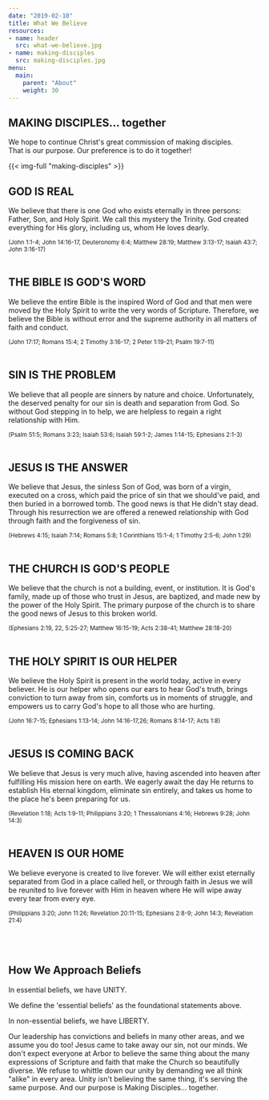 ```yaml
---
date: "2019-02-10"
title: What We Believe
resources:
- name: header
  src: what-we-believe.jpg
- name: making-disciples
  src: making-disciples.jpg
menu:
  main:
    parent: "About"
    weight: 30
---
```


<div class="text-center">
  <h2>MAKING DISCIPLES... together</h2>
  <p>
    We hope to continue Christ's great commission of making disciples.<br/>
    That is our purpose. Our preference is to do it together!
  </p>
</div>

{{< img-full "making-disciples" >}}

## GOD IS REAL

We believe that there is one God who exists eternally in three persons: Father, Son, and Holy Spirit. We call this mystery the Trinity. God created everything for His glory, including us, whom He loves dearly. 

<small>(John 1:1-4; John 14:16-17, Deuteronomy 6:4; Matthew 28:19; Matthew 3:13-17; Isaiah 43:7; John 3:16-17)</small>
<br />
<br />

## THE BIBLE IS GOD'S WORD

We believe the entire Bible is the inspired Word of God and that men were moved by the Holy Spirit to write the very words of Scripture. Therefore, we believe the Bible is without error and the supreme authority in all matters of faith and conduct. 

<small>(John 17:17; Romans 15:4; 2 Timothy 3:16-17; 2 Peter 1:19-21; Psalm 19:7-11)</small>
<br />
<br />


## SIN IS THE PROBLEM

We believe that all people are sinners by nature and choice. Unfortunately, the deserved penalty for our sin is death and separation from God. So without God stepping in to help, we are helpless to regain a right relationship with Him. 

<small>(Psalm 51:5; Romans 3:23; Isaiah 53:6; Isaiah 59:1-2; James 1:14-15; Ephesians 2:1-3)</small>
<br />
<br />


## JESUS IS THE ANSWER

We believe that Jesus, the sinless Son of God, was born of a virgin, executed on a cross, which paid the price of sin that we should've paid, and then buried in a borrowed tomb. The good news is that He didn't stay dead. Through his resurrection we are offered a renewed relationship with God through faith and the forgiveness of sin. 

<small>(Hebrews 4:15; Isaiah 7:14; Romans 5:8; 1 Corinthians 15:1-4; 1 Timothy 2:5-6; John 1:29)</small>
<br />
<br />


## THE CHURCH IS GOD'S PEOPLE

We believe that the church is not a building, event, or institution. It is God's family, made up of those who trust in Jesus, are baptized, and made new by the power of the Holy Spirit. The primary purpose of the church is to share the good news of Jesus to this broken world. 

<small>(Ephesians 2:19, 22, 5:25-27; Matthew 16:15-19; Acts 2:38-41; Matthew 28:18-20)</small>
<br />
<br />


## THE HOLY SPIRIT IS OUR HELPER

We believe the Holy Spirit is present in the world today, active in every believer. He is our helper who opens our ears to hear God's truth, brings conviction to turn away from sin, comforts us in moments of struggle, and empowers us to carry God's hope to all those who are hurting. 

<small>(John 16:7-15; Ephesians 1:13-14; John 14:16-17,26; Romans 8:14-17; Acts 1:8)</small>
<br />
<br />


## JESUS IS COMING BACK

We believe that Jesus is very much alive, having ascended into heaven after fulfilling His mission here on earth. We eagerly await the day He returns to establish His eternal kingdom, eliminate sin entirely, and takes us home to the place he's been preparing for us. 

<small>(Revelation 1:18; Acts 1:9-11; Philippians 3:20; 1 Thessalonians 4:16; Hebrews 9:28; John 14:3)</small>
<br />
<br />


## HEAVEN IS OUR HOME

We believe everyone is created to live forever. We will either exist eternally separated from God in a place called hell, or through faith in Jesus we will be reunited to live forever with Him in heaven where He will wipe away every tear from every eye. 

<small>(Philippians 3:20; John 11:26; Revelation 20:11-15; Ephesians 2:8-9; John 14:3; Revelation 21:4)</small>
<br />
<br />
<br />
<br />


## How We Approach Beliefs

In essential beliefs, we have UNITY.

We define the 'essential beliefs' as the foundational statements above. 

In non-essential beliefs, we have LIBERTY.

Our leadership has convictions and beliefs in many other areas, and we assume you do too! Jesus came to take away our sin, not our minds. We don't expect everyone at Arbor to believe the same thing about the many expressions of Scripture and faith that make the Church so beautifully diverse. We refuse to whittle down our unity by demanding we all think "alike" in every area. Unity isn't believing the same thing, it's serving the same purpose. And our purpose is Making Disciples... together.


